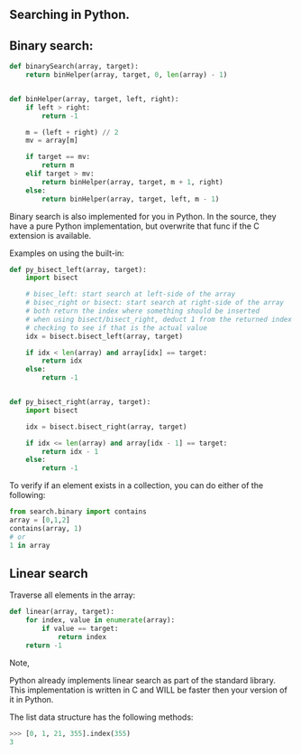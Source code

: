 ## Searching in Python.


## Binary search:


```python
def binarySearch(array, target):
    return binHelper(array, target, 0, len(array) - 1)


def binHelper(array, target, left, right):
    if left > right:
        return -1

    m = (left + right) // 2
    mv = array[m]

    if target == mv:
        return m
    elif target > mv:
        return binHelper(array, target, m + 1, right)
    else:
        return binHelper(array, target, left, m - 1)
```

Binary search is also implemented for you in Python. In the source, they have a pure Python implementation, but overwrite that func if the C extension is available.

Examples on using the built-in:

```python
def py_bisect_left(array, target):
    import bisect

    # bisec_left: start search at left-side of the array
    # bisec_right or bisect: start search at right-side of the array
    # both return the index where something should be inserted
    # when using bisect/bisect_right, deduct 1 from the returned index when
    # checking to see if that is the actual value
    idx = bisect.bisect_left(array, target)

    if idx < len(array) and array[idx] == target:
        return idx
    else:
        return -1


def py_bisect_right(array, target):
    import bisect

    idx = bisect.bisect_right(array, target)

    if idx <= len(array) and array[idx - 1] == target:
        return idx - 1
    else:
        return -1
```


To verify if an element exists in a collection, you can do either of the following:

```python
from search.binary import contains
array = [0,1,2]
contains(array, 1)
# or
1 in array
```
## Linear search

Traverse all elements in the array:
```python
def linear(array, target):
    for index, value in enumerate(array):
        if value == target:
            return index
    return -1
```

Note,

Python already implements linear search as part of the standard library. This implementation is written in C and WILL be faster then your version of it in Python.

The list data structure has the following methods:

```python
>>> [0, 1, 21, 355].index(355) 
3
```

